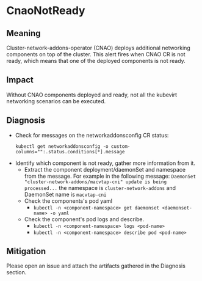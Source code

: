 # CnaoNotReady

## Meaning

Cluster-network-addons-operator (CNAO) deploys additional networking components on top of the cluster.
This alert fires when CNAO CR is not ready, which means that one of the deployed components is not ready.

## Impact

Without CNAO components deployed and ready, not all the kubevirt networking scenarios can be executed.

## Diagnosis

- Check for messages on the networkaddonsconfig CR status:
	```
	kubectl get networkaddonsconfig -o custom-columns="":.status.conditions[*].message
	```
- Identify which component is not ready, gather more information from it.
    - Extract the component deployment/daemonSet and namespace from the message. 
      For example in the following message: `DaemonSet "cluster-network-addons/macvtap-cni" update is being processed...`
      the namespace is `cluster-network-addons` and DaemonSet name is `macvtap-cni`
    - Check the components's pod yaml
        - `kubectl -n <component-namespace> get daemonset <daemonset-name> -o yaml`
    - Check the component's pod logs and describe.
        - `kubectl -n <component-namespace> logs <pod-name>`
        - `kubectl -n <component-namespace> describe pod <pod-name>`

## Mitigation

Please open an issue and attach the artifacts gathered in the Diagnosis section.
